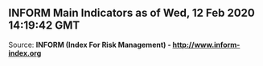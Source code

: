 ## INFORM Main Indicators as of Wed, 12 Feb 2020 14:19:42 GMT

Source: **INFORM (Index For Risk Management) - http://www.inform-index.org**